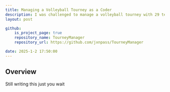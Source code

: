 ```yaml
---
title: Managing a Volleyball Tourney as a Coder
description: I was challenged to manage a volleyball tourney with 29 teams, placed in 6 pools to play in an upper and a lower bracket. This post how a stats nerd did this all using Google Sheets, Google Forms, and a little R coding.   
layout: post

github:
    is_project_page: true
    repository_name: TourneyManager
    repository_url: https://github.com/jxnpass/TourneyManager

date: 2025-1-2 17:50:00
---
```


## Overview
Still writing this just you wait
